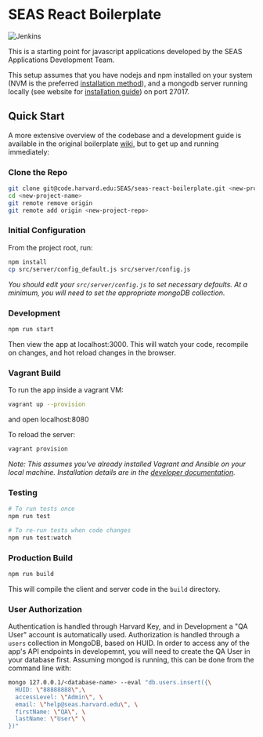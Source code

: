 # SEAS React Boilerplate

![Jenkins](https://img.shields.io/jenkins/s/https/jenkins.qa.ubuntu.com/view/Precise/view/All%20Precise/job/precise-desktop-amd64_default.svg)

This is a starting point for javascript applications developed by the SEAS Applications Development Team.

This setup assumes that you have nodejs and npm installed on your system (NVM is the preferred [installation method](https://github.com/creationix/nvm)), and a mongodb server running locally (see website for [installation guide](https://docs.mongodb.com/manual/installation/)) on port 27017.

## Quick Start

A more extensive overview of the codebase and a development guide is available in the original boilerplate [wiki](https://code.harvard.edu/SEAS/seas-react-boilerplate/wiki), but to get up and running immediately:

### Clone the Repo

```bash
git clone git@code.harvard.edu:SEAS/seas-react-boilerplate.git <new-project-name>
cd <new-project-name>
git remote remove origin
git remote add origin <new-project-repo>
```

### Initial Configuration

From the project root, run:

```bash
npm install
cp src/server/config_default.js src/server/config.js
```

_You should edit your `src/server/config.js` to set necessary defaults. At a minimum, you will need to set the appropriate mongoDB collection._

### Development

```bash
npm run start
```

Then view the app at localhost:3000. This will watch your code, recompile on changes, and hot reload changes in the browser.

### Vagrant Build

To run the app inside a vagrant VM:

```bash
vagrant up --provision
```

and open localhost:8080

To reload the server:

```bash
vagrant provision
```

_Note: This assumes you've already installed Vagrant and Ansible on your local machine. Installation details are in the [developer documentation](https://code.harvard.edu/SEAS/seas-react-boilerplate/wiki/Vagrant)._

### Testing

```bash
# To run tests once
npm run test

# To re-run tests when code changes
npm run test:watch
```

### Production Build

```bash
npm run build
```

This will compile the client and server code in the `build` directory.

### User Authorization

Authentication is handled through Harvard Key, and in Development a "QA User" account is automatically used. Authorization is handled through a `users` collection in MongoDB, based on HUID. In order to access any of the app's API endpoints in developemnt, you will need to create the QA User in your database first. Assuming mongod is running, this can be done from the command line with:

```bash
mongo 127.0.0.1/<database-name> --eval "db.users.insert({\
  HUID: \"88888888\",\
  accessLevel: \"Admin\", \
  email: \"help@seas.harvard.edu\", \
  firstName: \"QA\", \
  lastName: \"User\" \
})"
```
